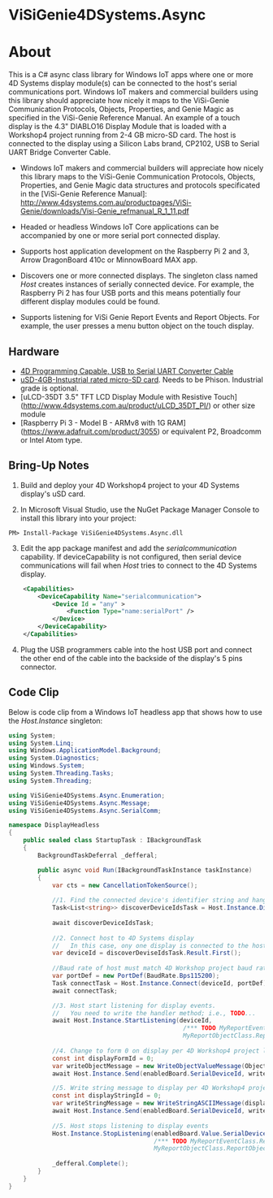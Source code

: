 # ViSiGenie4DSystems.Async

# About

This is a C# async class library for Windows IoT apps where one or more 4D Systems display module(s) can be connected to the host's serial communications port. Windows IoT makers and commercial builders using this library should appreciate how nicely it maps to the ViSi-Genie Communication Protocols, Objects, Properties, and Genie Magic as specified in the ViSi-Genie Reference Manual.
An example of a touch display is the 4.3" DIABLO16 Display Module that is loaded with a Workshop4 project running from 2-4 GB micro-SD card. The host is connected to the display using a Silicon Labs brand, CP2102, USB to Serial UART Bridge Converter Cable.

* Windows IoT makers and commercial builders will appreciate how nicely this library maps to the ViSi-Genie Communication Protocols, Objects, Properties, and Genie Magic data structures and protocols specificated in the [ViSi-Genie Reference Manual]: http://www.4dsystems.com.au/productpages/ViSi-Genie/downloads/Visi-Genie_refmanual_R_1_11.pdf

* Headed or headless Windows IoT Core applications can be accompanied by one or more serial port connected display.

* Supports host application development on the Raspberry Pi 2 and 3, Arrow DragonBoard 410c or MinnowBoard MAX app.  

* Discovers one or more connected displays. The singleton class named *Host* creates instances of serially connected device. 
  For example, the Raspberry Pi 2 has four USB ports and this means potentially four different display modules could be found. 
  
* Supports listening for ViSi Genie Report Events and Report Objects. For example, the user presses a menu button object on the touch display.  

## Hardware 

* [4D Programming Capable, USB to Serial UART Converter Cable](http://www.4dsystems.com.au/product/4D_Programming_Cable/)
* [uSD-4GB-Instustrial rated micro-SD card](http://www.4dsystems.com.au/product/uSD_4GB_Industrial/). Needs to be Phison. Industrial grade is optional. 
* [uLCD-35DT 3.5" TFT LCD Display Module with Resistive Touch] (http://www.4dsystems.com.au/product/uLCD_35DT_PI/) or other size module
* [Raspberry Pi 3 - Model B - ARMv8 with 1G RAM] (https://www.adafruit.com/product/3055) or equivalent P2, Broadcomm or Intel Atom type.

## Bring-Up Notes 

1. Build and deploy your 4D Workshop4 project to your 4D Systems display's uSD card.

2. In Microsoft Visual Studio, use the NuGet Package Manager Console to install this library into your project: 

```
PM> Install-Package ViSiGenie4DSystems.Async.dll
```

3. Edit the app package manifest and add the *serialcommunication* capability. If deviceCapability is not configured, then serial device communications will fail when *Host* tries to connect to the 4D Systems display.

```XML
	<Capabilities>
		<DeviceCapability Name="serialcommunication">
			<Device Id = "any" >
				<Function Type="name:serialPort" />
			</Device>
		</DeviceCapability>
	</Capabilities>
```		
4. Plug the USB programmers cable into the host USB port and connect the other end of the cable into the backside of the display's 5 pins connector.

## Code Clip 

Below is code clip from a Windows IoT headless app that shows how to use the *Host.Instance* singleton:

```C#
using System;
using System.Linq;
using Windows.ApplicationModel.Background;
using System.Diagnostics;
using Windows.System;
using System.Threading.Tasks;
using System.Threading;

using ViSiGenie4DSystems.Async.Enumeration;
using ViSiGenie4DSystems.Async.Message;
using ViSiGenie4DSystems.Async.SerialComm;

namespace DisplayHeadless
{
    public sealed class StartupTask : IBackgroundTask
    {
        BackgroundTaskDeferral _defferal;

        public async void Run(IBackgroundTaskInstance taskInstance)
        {		
			var cts = new CancellationTokenSource();
		
			//1. Find the connected device's identifier string and hang on to it
			Task<List<string>> discoverDeviceIdsTask = Host.Instance.DiscoverDeviceIds();
			
			await discoverDeviceIdsTask;
			 
			//2. Connect host to 4D Systems display
			//   In this case, ony one display is connected to the host
			var deviceId = discoverDeviseIdsTask.Result.First();
			
			//Baud rate of host must match 4D Workshop project baud rate
			var portDef = new PortDef(BaudRate.Bps115200);
			Task connectTask = Host.Instance.Connect(deviceId, portDef);
			await connectTask;

			//3. Host start listening for display events. 
			//   You need to write the handler method; i.e., TODO...
			await Host.Instance.StartListening(deviceId,
												/*** TODO MyReportEventClass.ReportEventMessageHandler.Handler,
												MyReportObjectClass.ReportObjectStatusMessageHandler.Handler ***/);
		
			//4. Change to form 0 on display per 4D Workshop4 project layout...
			const int displayFormId = 0;
			var writeObjectMessage = new WriteObjectValueMessage(ObjectType.Form, displayFormId);
			await Host.Instance.Send(enabledBoard.SerialDeviceId, writeObjectMessage, cts.Token);

			//5. Write string message to display per 4D Workshop4 project layout...
			const int displayStringId = 0;
			var writeStringMessage = new WriteStringASCIIMessage(displayStringId, "Hello 4D Systems via Windows IoT!");
			await Host.Instance.Send(enabledBoard.SerialDeviceId, writeStringMessage, cts.Token);
		
			//5. Host stops listening to display events
		    Host.Instance.StopListening(enabledBoard.Value.SerialDeviceId,
										/*** TODO MyReportEventClass.ReportEventMessageHandler.Handler,
										MyReportObjectClass.ReportObjectStatusMessageHandler.Handler ***/);
    
            _defferal.Complete();
        }        
    }
}
```
